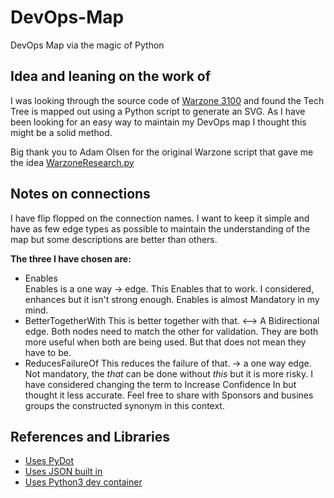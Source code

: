 # DevOps-Map
DevOps Map via the magic of Python

## Idea and leaning on the work of
I was looking through the source code of [Warzone 3100](https://github.com/Warzone2100/warzone2100) and found the Tech Tree is mapped out using a Python script to generate an SVG. As I have been looking for an easy way to maintain my DevOps map I thought this might be a solid method. 


Big thank you to Adam Olsen for the original Warzone script that gave me the idea
[WarzoneResearch.py](https://github.com/Warzone2100/warzone2100/blob/3.4.1/tools/tech-tree-chart-generator/warzoneresearch.py)

## Notes on connections

I have flip flopped on the connection names. I want to keep it simple and have as few edge types as possible to maintain the understanding of the map but some descriptions are better than others.

__The three I have chosen are:__
 * Enables  
   Enables is a one way -> edge. This Enables that to work. I considered, enhances but it isn't strong enough. Enables is almost Mandatory in my mind. 
 * BetterTogetherWith
   This is better together with that. <--> A Bidirectional edge. Both nodes need to match the other for validation. They are both more useful when both are being used. But that does not mean they have to be.
 * ReducesFailureOf 
   This reduces the failure of that. -> a one way edge. Not mandatory, the *that* can be done without *this* but it is more risky. I have considered changing the term to Increase Confidence In but thought it less accurate. Feel free to share with Sponsors and busines groups the constructed synonym in this context. 

## References and Libraries 
 * [Uses PyDot](https://github.com/pydot/pydot) 
 * [Uses JSON built in](https://www.w3schools.com/python/python_json.asp) 
 * [Uses Python3 dev container](https://github.com/microsoft/vscode-dev-containers/tree/master/containers/python-3)
